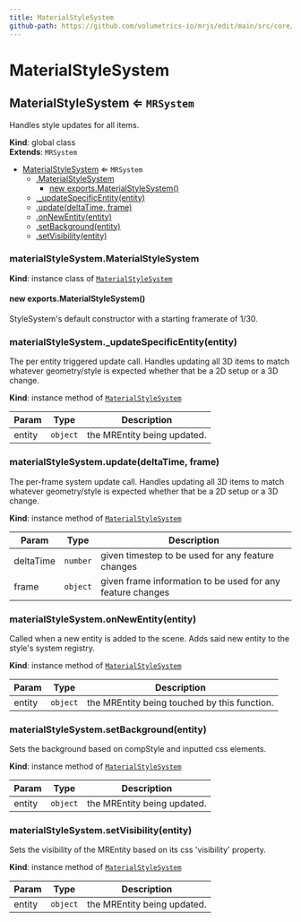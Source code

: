 ```yaml
---
title: MaterialStyleSystem
github-path: https://github.com/volumetrics-io/mrjs/edit/main/src/core/componentSystems/MaterialStyleSystem.js
---
```

# MaterialStyleSystem

<a name="MaterialStyleSystem"></a>

## MaterialStyleSystem ⇐ <code>MRSystem</code>
Handles style updates for all items.

**Kind**: global class  
**Extends**: <code>MRSystem</code>  

* [MaterialStyleSystem](#MaterialStyleSystem) ⇐ <code>MRSystem</code>
    * [.MaterialStyleSystem](#MaterialStyleSystem+MaterialStyleSystem)
        * [new exports.MaterialStyleSystem()](#new_MaterialStyleSystem+MaterialStyleSystem_new)
    * [._updateSpecificEntity(entity)](#MaterialStyleSystem+_updateSpecificEntity)
    * [.update(deltaTime, frame)](#MaterialStyleSystem+update)
    * [.onNewEntity(entity)](#MaterialStyleSystem+onNewEntity)
    * [.setBackground(entity)](#MaterialStyleSystem+setBackground)
    * [.setVisibility(entity)](#MaterialStyleSystem+setVisibility)

<a name="MaterialStyleSystem+MaterialStyleSystem"></a>

### materialStyleSystem.MaterialStyleSystem
**Kind**: instance class of [<code>MaterialStyleSystem</code>](#MaterialStyleSystem)  
<a name="new_MaterialStyleSystem+MaterialStyleSystem_new"></a>

#### new exports.MaterialStyleSystem()
StyleSystem's default constructor with a starting framerate of 1/30.

<a name="MaterialStyleSystem+_updateSpecificEntity"></a>

### materialStyleSystem.\_updateSpecificEntity(entity)
The per entity triggered update call. Handles updating all 3D items to match whatever geometry/style is expected whether that be a 2D setup or a 3D change.

**Kind**: instance method of [<code>MaterialStyleSystem</code>](#MaterialStyleSystem)  

| Param | Type | Description |
| --- | --- | --- |
| entity | <code>object</code> | the MREntity being updated. |

<a name="MaterialStyleSystem+update"></a>

### materialStyleSystem.update(deltaTime, frame)
The per-frame system update call. Handles updating all 3D items to match whatever geometry/style is expected whether that be a 2D setup or a 3D change.

**Kind**: instance method of [<code>MaterialStyleSystem</code>](#MaterialStyleSystem)  

| Param | Type | Description |
| --- | --- | --- |
| deltaTime | <code>number</code> | given timestep to be used for any feature changes |
| frame | <code>object</code> | given frame information to be used for any feature changes |

<a name="MaterialStyleSystem+onNewEntity"></a>

### materialStyleSystem.onNewEntity(entity)
Called when a new entity is added to the scene. Adds said new entity to the style's system registry.

**Kind**: instance method of [<code>MaterialStyleSystem</code>](#MaterialStyleSystem)  

| Param | Type | Description |
| --- | --- | --- |
| entity | <code>object</code> | the MREntity being touched by this function. |

<a name="MaterialStyleSystem+setBackground"></a>

### materialStyleSystem.setBackground(entity)
Sets the background based on compStyle and inputted css elements.

**Kind**: instance method of [<code>MaterialStyleSystem</code>](#MaterialStyleSystem)  

| Param | Type | Description |
| --- | --- | --- |
| entity | <code>object</code> | the MREntity being updated. |

<a name="MaterialStyleSystem+setVisibility"></a>

### materialStyleSystem.setVisibility(entity)
Sets the visibility of the MREntity based on its css 'visibility' property.

**Kind**: instance method of [<code>MaterialStyleSystem</code>](#MaterialStyleSystem)  

| Param | Type | Description |
| --- | --- | --- |
| entity | <code>object</code> | the MREntity being updated. |

